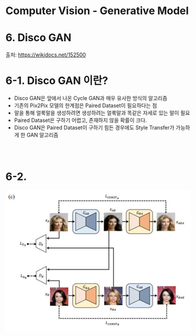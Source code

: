 # **Computer Vision - Generative Model**
# **6. Disco GAN** 




출처: https://wikidocs.net/152500




# 6-1. Disco GAN 이란?


- Disco GAN은 앞에서 나온 Cycle GAN과 매우 유사한 방식의 알고리즘
- 기존의 Pix2Pix 모델의 한계점은 Paired Dataset이 필요하다는 점
- 말을 통해 얼룩말을 생성하려면 생성하려는 얼룩말과 똑같은 자세로 있는 말이 필요
- Paired Dataset은 구하기 어렵고, 존재하지 않을 확률이 크다.
- Disco GAN은 Paired Dataset이 구하기 힘든 경우에도 Style Transfer가 가능하게 한 GAN 알고리즘






</br>
</br>

# 6-2. 

![](./img/6-1.jpg)